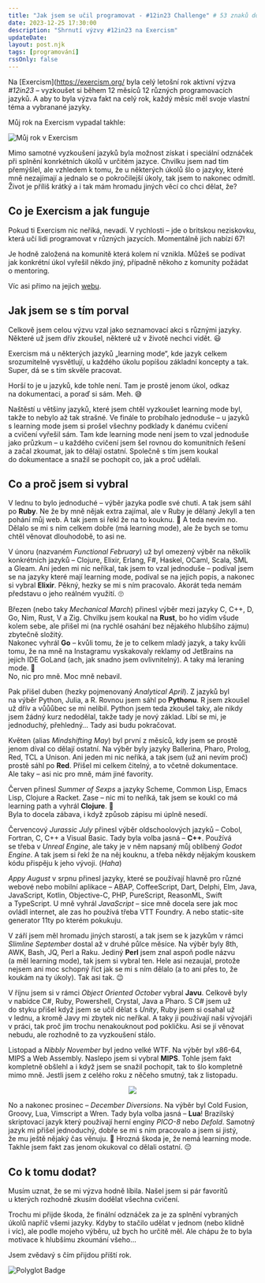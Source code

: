 ```yaml
---
title: "Jak jsem se učil programovat - #12in23 Challenge" # 53 znaků do zalomení na webu
date: 2023-12-25 17:30:00 
description: "Shrnutí výzvy #12in23 na Exercism"
updateDate:
layout: post.njk 
tags: [programování]
rssOnly: false
---
```


Na [Exercism](https://exercism.org/ byla celý letošní rok aktivní výzva *#12in23* – vyzkoušet si během 12 měsíců 12 různých programovacích jazyků. A aby to byla výzva fakt na celý rok, každý měsíc měl svoje vlastní téma a vybranané jazyky. 

Můj rok na Exercism vypadal takhle:

![Můj rok v Exercism](/images/Exercism.webp)

Mimo samotné vyzkoušení jazyků byla možnost získat i speciální odznáček při splnění konrkétních úkolů v určitém jazyce. Chvilku jsem nad tím přemýšlel, ale vzhledem k tomu, že u některých úkolů šlo o jazyky, které mně nezajímají a jednalo se o pokročilejší úkoly, tak jsem to nakonec odmítl. Život je příliš krátký a i tak mám hromadu jiných věcí co chci dělat, že? 

## Co je Exercism a jak funguje

Pokud ti Exercism nic neříká, nevadí. V rychlosti – jde o britskou neziskovku, která učí lidi programovat v různých jazycích. Momentálně jich nabízí 67!

Je hodně založená na komunitě která kolem ní vznikla. Můžeš se podívat jak konkrétní úkol vyřešil někdo jiný, případně někoho z komunity požádat o mentoring.

Víc asi přímo na jejich [webu](https://exercism.org/about).

## Jak jsem se s tím porval

Celkově jsem celou výzvu vzal jako seznamovací akci s různými jazyky. Některé už jsem dřív zkoušel, některé už v životě nechci vidět. 😃

Exercism má u některých jazyků „learning mode“, kde jazyk celkem srozumitelně vysvětlují, u každého úkolu popíšou základní koncepty a tak. Super, dá se s tím skvěle pracovat.

Horší to je u jazyků, kde tohle není. Tam je prostě jenom úkol, odkaz na dokumentaci, a poraď si sám. Meh. 😅

Naštěstí u většiny jazyků, které jsem chtěl vyzkoušet learning mode byl, takže to nebylo až tak strašné. Ve finále to probíhalo jednoduše – u jazyků s learning mode jsem si prošel všechny podklady k danému cvičení a cvičení vyřešil sám. Tam kde learning mode není jsem to vzal jednoduše jako průzkum – u každého cvičení jsem šel rovnou do komunitních řešení a začal zkoumat, jak to dělají ostatní. Společně s tím jsem koukal do dokumentace a snažil se pochopit co, jak a proč udělali. 

## Co a proč jsem si vybral

V lednu to bylo jednoduché – výběr jazyka podle své chuti. A tak jsem sáhl po **Ruby**. Ne že by mně nějak extra zajímal, ale v Ruby je dělaný Jekyll a ten pohání můj web. A tak jsem si řekl že na to kouknu. 🙂 A teda nevím no. Dělalo se mi s ním celkem dobře (má learning mode), ale že bych se tomu chtěl věnovat dlouhodobě, to asi ne.

V únoru (nazvaném _Functional February_) už byl omezený výběr na několik konkrétních jazyků – Clojure, Elixir, Erlang, F#, Haskel, OCaml, Scala, SML a Gleam. Ani jeden mi nic neříkal, tak jsem to vzal jednoduše – podíval jsem se na jazyky které mají learning mode, podíval se na jejich popis, a nakonec si vybral **Elixir**. Pěkný, hezky se mi s ním pracovalo. Akorát teda nemám představu o jeho reálném využití. 🙄

Březen (nebo taky _Mechanical March_) přinesl výběr mezi jazyky C, C++, D, Go, Nim, Rust, V a Zig. Chvilku jsem koukal na __Rust__, bo ho vidím všude kolem sebe, ale přišel mi (na rychlé osahání bez nějakého hlubšího zájmu) zbytečně složitý.  
Nakonec vyhrál __Go__ – kvůli tomu, že je to celkem mladý jazyk, a taky kvůli tomu, že na mně na Instagramu vyskakovaly reklamy od JetBrains na jejich IDE GoLand (ach, jak snadno jsem ovlivnitelný). A taky má leraning mode. 🙂  
No, nic pro mně. Moc mně nebavil.

Pak přišel duben (hezky pojmenovaný _Analytical April_). Z jazyků byl na výběr Python, Julia, a R. Rovnou jsem sáhl po __Pythonu__. R jsem zkoušel už dřív a vůůůbec se mi nelíbil. Python jsem teda zkoušel taky, ale nikdy jsem žádný kurz nedodělal, takže tady je nový základ. Líbí se mi, je jednoduchý, přehledný… Tady asi budu pokračovat.

Květen (alias _Mindshifting May_) byl první z měsíců, kdy jsem se prostě jenom díval co dělají ostatní. Na výběr byly jazyky Ballerina, Pharo, Prolog, Red, TCL a Unison. Ani jeden mi nic neříká, a tak jsem (už ani nevím proč) prostě sáhl po __Red__. Přišel mi celkem čitelný, a to včetně dokumentace.  
Ale taky – asi nic pro mně, mám jiné favority. 

Červen přinesl _Summer of Sexps_ a jazyky Scheme, Common Lisp, Emacs Lisp, Clojure a Racket. Zase – nic mi to neříká, tak jsem se koukl co má learning path a vyhrál __Clojure__. 🙂  
Byla to docela zábava, i když způsob zápisu mi úplně nesedí. 

Červencový _Jurassic July_ přinesl výběr oldschoolových jazyků –  Cobol, Fortran, C, C++ a Visual Basic. Tady byla volba jasná – __C++__. Používá se třeba v _Unreal Engine_, ale taky je v něm napsaný můj oblíbený _Godot Engine_. A tak jsem si řekl že na něj kouknu, a třeba někdy nějakým kouskem kódu přispěju k jeho vývoji.  (_Haha_)

_Appy August_ v srpnu přinesl jazyky, které se používají hlavně pro různé webové nebo mobilní aplikace – ABAP, CoffeeScript, Dart, Delphi, Elm, Java, JavaScript, Kotlin, Objective-C, PHP, PureScript, ReasonML, Swift a TypeScript. U mně vyhrál _JavaScript_ – sice mně docela sere jak moc ovládl internet, ale zas ho používá třeba VTT Foundry. A nebo static-site generator 11ty po kterém pokukuju.

V září jsem měl hromadu jiných starostí, a tak jsem se k jazykům v rámci _Slimline September_ dostal až v druhé půlce měsíce. Na výběr byly 8th, AWK, Bash, JQ, Perl a Raku. Jediný __Perl__ jsem znal aspoň podle názvu (a měl learning mode), tak jsem si vybral ten. Hele asi nezaujal, protože nejsem ani moc schopný říct jak se mi s ním dělalo (a to ani přes to, že koukám na ty úkoly). Tak asi tak. 😉

V říjnu jsem si v rámci _Object Oriented October_ vybral **Javu**. Celkově byly v nabídce C#, Ruby, Powershell, Crystal, Java a Pharo. S C# jsem už do styku přišel když jsem se učil dělat s _Unity_, Ruby jsem si osahal už v lednu, a kromě Javy mi zbytek nic neříkal. A taky ji používají naši vývojáři v práci, tak proč jim trochu nenakouknout pod pokličku. Asi se jí věnovat nebudu, ale rozhodně to za vyzkoušení stálo.

Listopad a _Nibbly November_ byl jedno velké WTF. Na výběr byl x86-64, MIPS a Web Assembly. Naslepo jsem si vybral __MIPS__.  Tohle jsem fakt kompletně obšlehl a i když jsem se snažil pochopit, tak to šlo kompletně mimo mně. Jestli jsem z celého roku z něčeho smutný, tak z listopadu.

<p align="center">
  <img src="/images/nope.gif" />
</p>

No a nakonec prosinec – _December Diversions_. Na výběr byl Cold Fusion, Groovy, Lua, Vimscript a Wren. Tady byla volba jasná – __Lua__! Brazilský skriptovací jazyk který používají herní enginy _PICO-8_ nebo _Defold_. Samotný jazyk mi přišel jednoduchý, dobře se mi s ním pracovalo a jsem si jistý, že mu ještě nějaký čas věnuju. 🙂 Hrozná škoda je, že nemá learning mode. Takhle jsem fakt zas jenom okukoval co dělali ostatní. 😔

## Co k tomu dodat?

Musím uznat, že se mi výzva hodně líbila. Našel jsem si pár favoritů u kterých rozhodně zkusím dodělat všechna cvičení.

Trochu mi přijde škoda, že finální odznáček za je za splnění vybraných úkolů napříč všemi jazyky. Kdyby to stačilo udělat v jednom (nebo klidně i víc), ale podle mojeho výběru, už bych ho určitě měl. Ale chápu že to byla motivace k hlubšímu zkoumání všeho… 

Jsem zvědavý s čím přijdou příští rok. 

![Polyglot Badge](/images/polyglot-badge.webp)